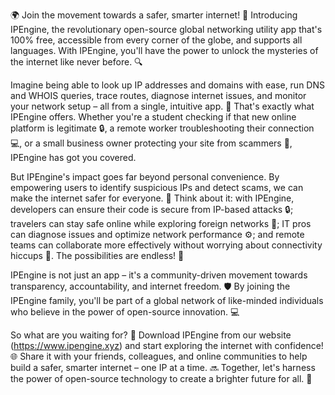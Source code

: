 🌍 Join the movement towards a safer, smarter internet! 🚀 Introducing IPEngine, the revolutionary open-source global networking utility app that's 100% free, accessible from every corner of the globe, and supports all languages. With IPEngine, you'll have the power to unlock the mysteries of the internet like never before. 🔍

Imagine being able to look up IP addresses and domains with ease, run DNS and WHOIS queries, trace routes, diagnose internet issues, and monitor your network setup – all from a single, intuitive app. 📡 That's exactly what IPEngine offers. Whether you're a student checking if that new online platform is legitimate 🔒, a remote worker troubleshooting their connection 💻, or a small business owner protecting your site from scammers 🚫, IPEngine has got you covered.

But IPEngine's impact goes far beyond personal convenience. By empowering users to identify suspicious IPs and detect scams, we can make the internet safer for everyone. 💪 Think about it: with IPEngine, developers can ensure their code is secure from IP-based attacks 🔒; travelers can stay safe online while exploring foreign networks 🛬; IT pros can diagnose issues and optimize network performance ⚙️; and remote teams can collaborate more effectively without worrying about connectivity hiccups 💼. The possibilities are endless! 🌈

IPEngine is not just an app – it's a community-driven movement towards transparency, accountability, and internet freedom. 🛡️ By joining the IPEngine family, you'll be part of a global network of like-minded individuals who believe in the power of open-source innovation. 💻

So what are you waiting for? 🤔 Download IPEngine from our website (https://www.ipengine.xyz) and start exploring the internet with confidence! 🌐 Share it with your friends, colleagues, and online communities to help build a safer, smarter internet – one IP at a time. 🔜 Together, let's harness the power of open-source technology to create a brighter future for all. 💫